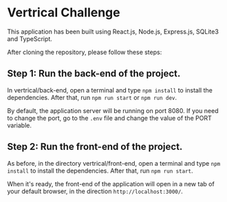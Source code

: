 # Vertrical Challenge

This application has been built using React.js, Node.js, Express.js, SQLite3 and TypeScript.

After cloning the repository, please follow these steps:

## Step 1: Run the back-end of the project.

In vertrical/back-end, open a terminal and type `npm install` to install the dependencies.
After that, run `npm run start` or `npm run dev`.

By default, the application server will be running on port 8080. If you need to change the port, go to the `.env` file and change the value of the PORT variable.

## Step 2: Run the front-end of the project.

As before, in the directory vertrical/front-end, open a terminal and type `npm install` to install the dependencies.
After that, run `npm run start`.

When it's ready, the front-end of the application will open in a new tab of your default browser, in the direction `http://localhost:3000/`.
